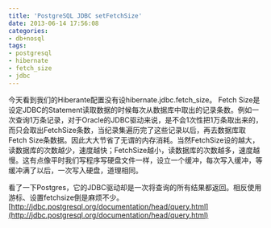 ```yaml
---
title: 'PostgreSQL JDBC setFetchSize'
date: 2013-06-14 17:56:08
categories: 
- db+nosql
tags: 
- postgresql
- hibernate
- fetch_size
- jdbc
---
```

今天看到我们的Hiberante配置没有设hibernate.jdbc.fetch_size。
Fetch Size是设定JDBC的Statement读取数据的时候每次从数据库中取出的记录条数。例如一次查询1万条记录，对于Oracle的JDBC驱动来说，是不会1次性把1万条取出来的，而只会取出FetchSize条数，当纪录集遍历完了这些记录以后，再去数据库取Fetch Size条数据。因此大大节省了无谓的内存消耗。当然FetchSize设的越大，读数据库的次数越少，速度越快；FetchSize越小，读数据库的次数越多，速度越慢。这有点像平时我们写程序写硬盘文件一样，设立一个缓冲，每次写入缓冲，等缓冲满了以后，一次写入硬盘，道理相同。 

看了一下Postgres，它的JDBC驱动却是一次将查询的所有结果都返回。相反使用游标、设置fetchsize倒是麻烦不少。
[http://jdbc.postgresql.org/documentation/head/query.html](http://jdbc.postgresql.org/documentation/head/query.html)